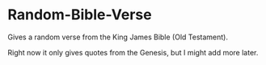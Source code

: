 # Random-Bible-Verse
Gives a random verse from the King James Bible (Old Testament).

Right now it only gives quotes from the Genesis, but I might add more later.
